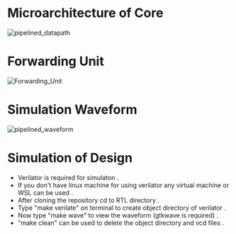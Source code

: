 # Microarchitecture of Core
![pipelined_datapath](https://github.com/Mujtabadar537/RISCV_Pipelined_Core/assets/111755551/e39d493c-b01a-4320-8567-a0c5e3f54d1d)  

# Forwarding Unit 
![Forwarding_Unit](https://github.com/Mujtabadar537/RISCV_Pipelined_Core/assets/111755551/3995edf1-fbe3-4c6d-a3b1-1b2d1bb77f19)

# Simulation Waveform
![pipelined_waveform](https://github.com/Mujtabadar537/RISCV_Pipelined_Core/assets/111755551/a278f987-60ad-4333-9ac2-7b3c15579af7) 

# Simulation of Design
* Verilator is required for simulaton .
* If you don't have linux machine  for using verilator any virtual machine or WSL can be used .
* After cloning the repository cd to RTL directory .
* Type "make verilate" on terminal to create object directory of verilator .
* Now type "make wave" to view the waveform (gtkwave is required) .
* "make clean" can be used to delete the object directory and vcd files .

